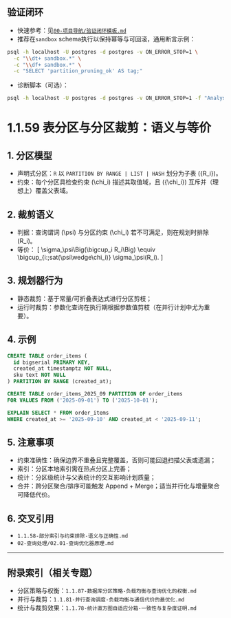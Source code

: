 ﻿## 验证闭环

- 快速参考：见[`00-项目导航/验证闭环模板.md`](00-项目导航/验证闭环模板.md)
- 推荐在`sandbox` schema执行以保持幂等与可回滚，通用断言示例：

```bash
psql -h localhost -U postgres -d postgres -v ON_ERROR_STOP=1 \
  -c "\\dt+ sandbox.*" \
  -c "\\df+ sandbox.*" \
  -c "SELECT 'partition_pruning_ok' AS tag;"
```

- 诊断脚本（可选）：

```bash
psql -h localhost -U postgres -d postgres -v ON_ERROR_STOP=1 -f "Analysis/1-数据库系统/1.1-PostgreSQL/sql/diagnostics.sql"
```

# 1.1.59 表分区与分区裁剪：语义与等价

## 1. 分区模型

- 声明式分区：`R` 以 `PARTITION BY RANGE | LIST | HASH` 划分为子表 \(\{R_i\}\)。
- 约束：每个分区具检查约束 \(\chi_i\) 描述其取值域，且 \(\{\chi_i\}\) 互斥并（理想上）覆盖父表域。

## 2. 裁剪语义

- 判据：查询谓词 \(\psi\) 与分区约束 \(\chi_i\) 若不可满足，则在规划时排除 \(R_i\)。
- 等价：
  \[ \sigma_\psi\Big(\bigcup_i R_i\Big) \equiv \bigcup_{i:\;sat(\psi\wedge\chi_i)} \sigma_\psi(R_i). \]

## 3. 规划器行为

- 静态裁剪：基于常量/可折叠表达式进行分区剪枝；
- 运行时裁剪：参数化查询在执行期根据参数值剪枝（在并行计划中尤为重要）。

## 4. 示例

```sql
CREATE TABLE order_items (
  id bigserial PRIMARY KEY,
  created_at timestamptz NOT NULL,
  sku text NOT NULL
) PARTITION BY RANGE (created_at);

CREATE TABLE order_items_2025_09 PARTITION OF order_items
FOR VALUES FROM ('2025-09-01') TO ('2025-10-01');

EXPLAIN SELECT * FROM order_items
WHERE created_at >= '2025-09-10' AND created_at < '2025-09-11';
```

## 5. 注意事项

- 约束准确性：确保边界不重叠且完整覆盖，否则可能回退扫描父表或遗漏；
- 索引：分区本地索引需在热点分区上完善；
- 统计：分区级统计与父表统计的交互影响计划质量；
- 合并：跨分区聚合/排序可能触发 Append + Merge；适当并行化与增量聚合可降低代价。

## 6. 交叉引用

- `1.1.58-部分索引与约束排除-语义与正确性.md`
- `02-查询处理/02.01-查询优化器原理.md`

---

## 附录索引（相关专题）

- 分区策略与权衡：`1.1.87-数据库分区策略-负载均衡与查询优化的权衡.md`
- 并行与裁剪：`1.1.81-并行查询调度-负载均衡与通信代价的最优化.md`
- 统计与裁剪效果：`1.1.78-统计直方图自适应分箱-一致性与复杂度证明.md`
